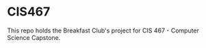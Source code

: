 CIS467
======

This repo holds the Breakfast Club's project for CIS 467 - Computer Science Capstone.
